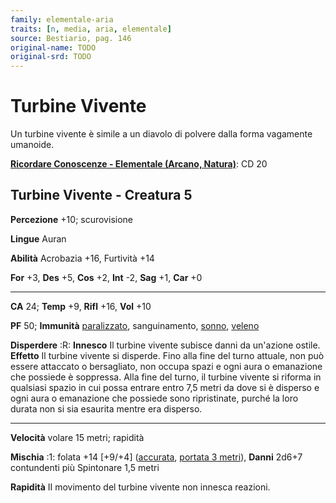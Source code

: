 ```yaml
---
family: elementale-aria
traits: [n, media, aria, elementale]
source: Bestiario, pag. 146
original-name: TODO
original-srd: TODO
---
```


# Turbine Vivente

Un turbine vivente è simile a un diavolo di polvere dalla forma vagamente
umanoide.

**[Ricordare Conoscenze - Elementale (Arcano, Natura)](/azioni/ricordare-conoscenze)**:
CD 20

## Turbine Vivente - Creatura 5

**Percezione** +10; scurovisione

**Lingue** Auran

**Abilità** Acrobazia +16, Furtività +14

**For** +3, **Des** +5, **Cos** +2, **Int** -2, **Sag** +1, **Car** +0

---

**CA** 24; **Temp** +9, **Rifl** +16, **Vol** +10

**PF** 50; **Immunità** [paralizzato](/condizioni/paralizzato), sanguinamento,
[sonno](/tratti/sonno), [veleno](/tratti/veleno)

**Disperdere** :R: **Innesco** Il turbine vivente subisce danni da un'azione
ostile. **Effetto** Il turbine vivente si disperde. Fino alla fine del turno
attuale, non può essere attaccato o bersagliato, non occupa spazi e ogni aura o
emanazione che possiede è soppressa. Alla fine del turno, il turbine vivente si
riforma in qualsiasi spazio in cui possa entrare entro 7,5 metri da dove si è
disperso e ogni aura o emanazione che possiede sono ripristinate, purché la loro
durata non si sia esaurita mentre era disperso.

---

**Velocità** volare 15 metri; rapidità

**Mischia** :1: folata +14 \[+9/+4] ([accurata](/tratti/accurata),
[portata 3 metri](/tratti/portata)), **Danni** 2d6+7 contundenti più Spintonare
1,5 metri

**Rapidità** II movimento del turbine vivente non innesca reazioni.
